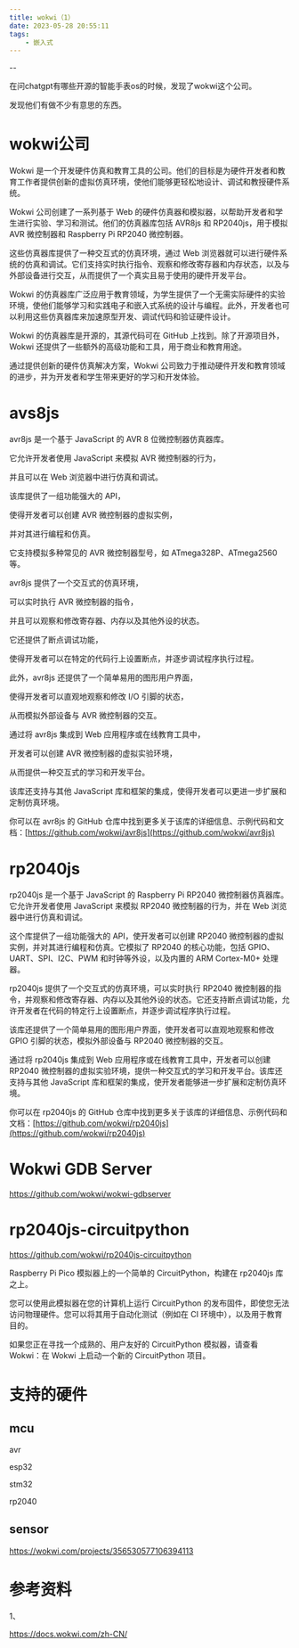 ```yaml
---
title: wokwi（1）
date: 2023-05-28 20:55:11
tags:
	- 嵌入式
---
```


--

在问chatgpt有哪些开源的智能手表os的时候，发现了wokwi这个公司。

发现他们有做不少有意思的东西。

# wokwi公司

Wokwi 是一个开发硬件仿真和教育工具的公司。他们的目标是为硬件开发者和教育工作者提供创新的虚拟仿真环境，使他们能够更轻松地设计、调试和教授硬件系统。

Wokwi 公司创建了一系列基于 Web 的硬件仿真器和模拟器，以帮助开发者和学生进行实验、学习和测试。他们的仿真器库包括 AVR8js 和 RP2040js，用于模拟 AVR 微控制器和 Raspberry Pi RP2040 微控制器。

这些仿真器库提供了一种交互式的仿真环境，通过 Web 浏览器就可以进行硬件系统的仿真和调试。它们支持实时执行指令、观察和修改寄存器和内存状态，以及与外部设备进行交互，从而提供了一个真实且易于使用的硬件开发平台。

Wokwi 的仿真器库广泛应用于教育领域，为学生提供了一个无需实际硬件的实验环境，使他们能够学习和实践电子和嵌入式系统的设计与编程。此外，开发者也可以利用这些仿真器库来加速原型开发、调试代码和验证硬件设计。

Wokwi 的仿真器库是开源的，其源代码可在 GitHub 上找到。除了开源项目外，Wokwi 还提供了一些额外的高级功能和工具，用于商业和教育用途。

通过提供创新的硬件仿真解决方案，Wokwi 公司致力于推动硬件开发和教育领域的进步，并为开发者和学生带来更好的学习和开发体验。

# avs8js

avr8js 是一个基于 JavaScript 的 AVR 8 位微控制器仿真器库。

它允许开发者使用 JavaScript 来模拟 AVR 微控制器的行为，

并且可以在 Web 浏览器中进行仿真和调试。

该库提供了一组功能强大的 API，

使得开发者可以创建 AVR 微控制器的虚拟实例，

并对其进行编程和仿真。

它支持模拟多种常见的 AVR 微控制器型号，如 ATmega328P、ATmega2560 等。

avr8js 提供了一个交互式的仿真环境，

可以实时执行 AVR 微控制器的指令，

并且可以观察和修改寄存器、内存以及其他外设的状态。

它还提供了断点调试功能，

使得开发者可以在特定的代码行上设置断点，并逐步调试程序执行过程。



此外，avr8js 还提供了一个简单易用的图形用户界面，

使得开发者可以直观地观察和修改 I/O 引脚的状态，

从而模拟外部设备与 AVR 微控制器的交互。



通过将 avr8js 集成到 Web 应用程序或在线教育工具中，

开发者可以创建 AVR 微控制器的虚拟实验环境，

从而提供一种交互式的学习和开发平台。

该库还支持与其他 JavaScript 库和框架的集成，使得开发者可以更进一步扩展和定制仿真环境。

你可以在 avr8js 的 GitHub 仓库中找到更多关于该库的详细信息、示例代码和文档：[https://github.com/wokwi/avr8js](https://github.com/wokwi/avr8js)

# rp2040js



rp2040js 是一个基于 JavaScript 的 Raspberry Pi RP2040 微控制器仿真器库。它允许开发者使用 JavaScript 来模拟 RP2040 微控制器的行为，并在 Web 浏览器中进行仿真和调试。

这个库提供了一组功能强大的 API，使开发者可以创建 RP2040 微控制器的虚拟实例，并对其进行编程和仿真。它模拟了 RP2040 的核心功能，包括 GPIO、UART、SPI、I2C、PWM 和时钟等外设，以及内置的 ARM Cortex-M0+ 处理器。

rp2040js 提供了一个交互式的仿真环境，可以实时执行 RP2040 微控制器的指令，并观察和修改寄存器、内存以及其他外设的状态。它还支持断点调试功能，允许开发者在代码的特定行上设置断点，并逐步调试程序执行过程。

该库还提供了一个简单易用的图形用户界面，使开发者可以直观地观察和修改 GPIO 引脚的状态，模拟外部设备与 RP2040 微控制器的交互。

通过将 rp2040js 集成到 Web 应用程序或在线教育工具中，开发者可以创建 RP2040 微控制器的虚拟实验环境，提供一种交互式的学习和开发平台。该库还支持与其他 JavaScript 库和框架的集成，使开发者能够进一步扩展和定制仿真环境。

你可以在 rp2040js 的 GitHub 仓库中找到更多关于该库的详细信息、示例代码和文档：[https://github.com/wokwi/rp2040js](https://github.com/wokwi/rp2040js)

# Wokwi GDB Server

https://github.com/wokwi/wokwi-gdbserver

# rp2040js-circuitpython

https://github.com/wokwi/rp2040js-circuitpython

Raspberry Pi Pico 模拟器上的一个简单的 CircuitPython，构建在 rp2040js 库之上。

您可以使用此模拟器在您的计算机上运行 CircuitPython 的发布固件，即使您无法访问物理硬件。您可以将其用于自动化测试（例如在 CI 环境中），以及用于教育目的。

如果您正在寻找一个成熟的、用户友好的 CircuitPython 模拟器，请查看 Wokwi：在 Wokwi 上启动一个新的 CircuitPython 项目。

# 支持的硬件

## mcu

avr

esp32

stm32

rp2040

## sensor





https://wokwi.com/projects/356530577106394113





# 参考资料

1、

https://docs.wokwi.com/zh-CN/
